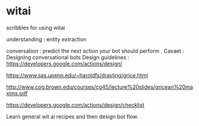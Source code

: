# witai
scribbles for using witai 

understanding  : entity extraction 


conversation : predict the next action your bot should perform . 
Cavaet  : Designing conversational bots 
Design guidelines :
https://developers.google.com/actions/design/

https://www.sas.upenn.edu/~haroldfs/dravling/grice.html

http://www.cog.brown.edu/courses/cg45/lecture%20slides/gricean%20maxims.pdf

https://developers.google.com/actions/design/checklist

Learn general wit ai recipes and then design bot flow.


